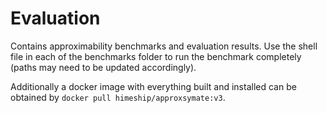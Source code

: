 # Evaluation

Contains approximability benchmarks and evaluation results.
Use the shell file in each of the benchmarks folder to run 
the benchmark completely (paths may need to be updated accordingly).

Additionally a docker image with everything built and installed can be obtained by `docker pull himeship/approxsymate:v3`.
